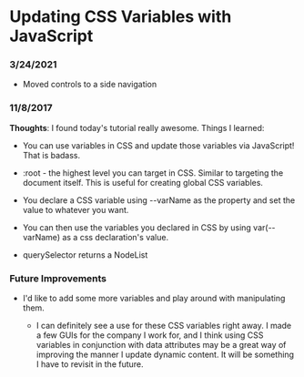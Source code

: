 # Updating CSS Variables with JavaScript

### 3/24/2021
- Moved controls to a side navigation

### 11/8/2017

**Thoughts**: I found today's tutorial really awesome. Things I learned:

  - You can use variables in CSS and update those variables via JavaScript! That is badass.

  - :root - the highest level you can target in CSS. Similar to targeting the document itself. This is useful for creating global CSS variables.

  - You declare a CSS variable using --varName as the property and set the value to whatever you want.

  - You can then use the variables you declared in CSS by using var(--varName) as a css declaration's value.

  - querySelector returns a NodeList

### Future Improvements

  - I'd like to add some more variables and play around with manipulating them.

    - I can definitely see a use for these CSS variables right away. I made a few GUIs for the company I work for, and I think using CSS variables in conjunction with data attributes may be a great way of improving the manner I update dynamic content. It will be something I have to revisit in the future.
